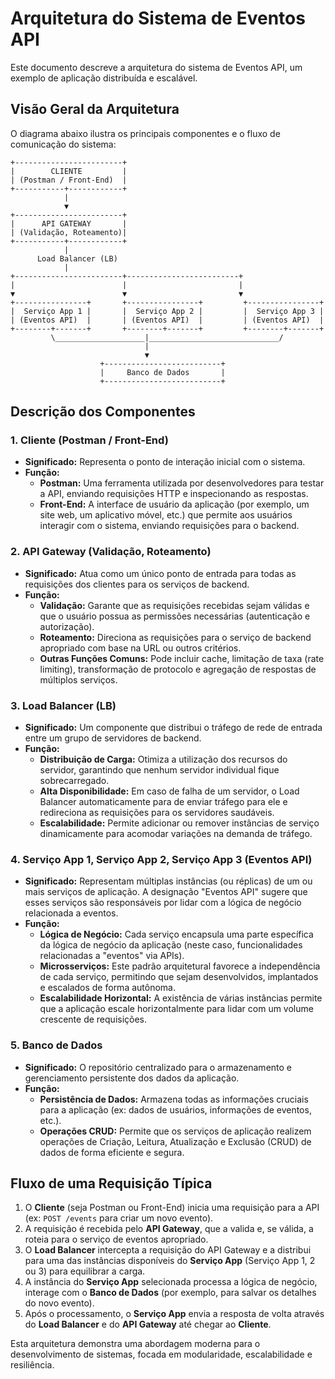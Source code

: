 # Arquitetura do Sistema de Eventos API

Este documento descreve a arquitetura do sistema de Eventos API, um exemplo de aplicação distribuída e escalável.

## Visão Geral da Arquitetura

O diagrama abaixo ilustra os principais componentes e o fluxo de comunicação do sistema:

```
+------------------------+
|        CLIENTE         |
| (Postman / Front-End)  |
+-----------+------------+
            |
            ▼
+------------------------+
|      API GATEWAY       |
| (Validação, Roteamento)|
+-----------+------------+
            |
      Load Balancer (LB)
            |
+------------------------+-------------------------+
|                        |                         |
▼                        ▼                         ▼
+----------------+       +----------------+         +----------------+
|  Serviço App 1 |       |  Serviço App 2 |         |  Serviço App 3 |
| (Eventos API)  |       | (Eventos API)  |         | (Eventos API)  |
+--------+-------+       +--------+-------+         +--------+-------+
         \____________________|_____________________________/
                              |
                              ▼
                    +--------------------------+
                    |     Banco de Dados       |
                    +--------------------------+
```

## Descrição dos Componentes

### 1. Cliente (Postman / Front-End)

* **Significado:** Representa o ponto de interação inicial com o sistema.
* **Função:**
    * **Postman:** Uma ferramenta utilizada por desenvolvedores para testar a API, enviando requisições HTTP e inspecionando as respostas.
    * **Front-End:** A interface de usuário da aplicação (por exemplo, um site web, um aplicativo móvel, etc.) que permite aos usuários interagir com o sistema, enviando requisições para o backend.

### 2. API Gateway (Validação, Roteamento)

* **Significado:** Atua como um único ponto de entrada para todas as requisições dos clientes para os serviços de backend.
* **Função:**
    * **Validação:** Garante que as requisições recebidas sejam válidas e que o usuário possua as permissões necessárias (autenticação e autorização).
    * **Roteamento:** Direciona as requisições para o serviço de backend apropriado com base na URL ou outros critérios.
    * **Outras Funções Comuns:** Pode incluir cache, limitação de taxa (rate limiting), transformação de protocolo e agregação de respostas de múltiplos serviços.

### 3. Load Balancer (LB)

* **Significado:** Um componente que distribui o tráfego de rede de entrada entre um grupo de servidores de backend.
* **Função:**
    * **Distribuição de Carga:** Otimiza a utilização dos recursos do servidor, garantindo que nenhum servidor individual fique sobrecarregado.
    * **Alta Disponibilidade:** Em caso de falha de um servidor, o Load Balancer automaticamente para de enviar tráfego para ele e redireciona as requisições para os servidores saudáveis.
    * **Escalabilidade:** Permite adicionar ou remover instâncias de serviço dinamicamente para acomodar variações na demanda de tráfego.

### 4. Serviço App 1, Serviço App 2, Serviço App 3 (Eventos API)

* **Significado:** Representam múltiplas instâncias (ou réplicas) de um ou mais serviços de aplicação. A designação "Eventos API" sugere que esses serviços são responsáveis por lidar com a lógica de negócio relacionada a eventos.
* **Função:**
    * **Lógica de Negócio:** Cada serviço encapsula uma parte específica da lógica de negócio da aplicação (neste caso, funcionalidades relacionadas a "eventos" via APIs).
    * **Microsserviços:** Este padrão arquitetural favorece a independência de cada serviço, permitindo que sejam desenvolvidos, implantados e escalados de forma autônoma.
    * **Escalabilidade Horizontal:** A existência de várias instâncias permite que a aplicação escale horizontalmente para lidar com um volume crescente de requisições.

### 5. Banco de Dados

* **Significado:** O repositório centralizado para o armazenamento e gerenciamento persistente dos dados da aplicação.
* **Função:**
    * **Persistência de Dados:** Armazena todas as informações cruciais para a aplicação (ex: dados de usuários, informações de eventos, etc.).
    * **Operações CRUD:** Permite que os serviços de aplicação realizem operações de Criação, Leitura, Atualização e Exclusão (CRUD) de dados de forma eficiente e segura.

## Fluxo de uma Requisição Típica

1.  O **Cliente** (seja Postman ou Front-End) inicia uma requisição para a API (ex: `POST /events` para criar um novo evento).
2.  A requisição é recebida pelo **API Gateway**, que a valida e, se válida, a roteia para o serviço de eventos apropriado.
3.  O **Load Balancer** intercepta a requisição do API Gateway e a distribui para uma das instâncias disponíveis do **Serviço App** (Serviço App 1, 2 ou 3) para equilibrar a carga.
4.  A instância do **Serviço App** selecionada processa a lógica de negócio, interage com o **Banco de Dados** (por exemplo, para salvar os detalhes do novo evento).
5.  Após o processamento, o **Serviço App** envia a resposta de volta através do **Load Balancer** e do **API Gateway** até chegar ao **Cliente**.

Esta arquitetura demonstra uma abordagem moderna para o desenvolvimento de sistemas, focada em modularidade, escalabilidade e resiliência.
```
